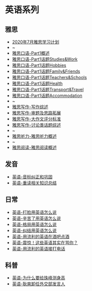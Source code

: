 # 英语系列

## 雅思
* [2020年7月雅思学习计划](./2020-07/2020年7月雅思学习计划.md)
* ~
* [雅思口语-Part1概述](./2020-06/2020-06-22/雅思-口语Part1概述.md)
* [雅思口语-Part1话题Studies&Work](./2020-06/2020-06-23/雅思口语-Part1话题Studies_Work.md)
* [雅思口语-Part1话题Hobbies](./2020-06/2020-06-25/雅思口语-Part1话题Hobbies.md)
* [雅思口语-Part1话题Family&Friends](./2020-06/2020-06-26/雅思口语-Part1话题Family_Friends.md)
* [雅思口语-Part1话题Teachers&Schools](./2020-06/2020-06-26/雅思口语-Part1话题Teachers_Schools.md)
* [雅思口语-Part1话题Health](./2020-07/2020-07-03/雅思口语-Part1话题Health.md)
* [雅思口语-Part1话题Transport&Travel](./2020-07/2020-07-04/雅思口语-Part1话题Transport&Travel.md)
* [雅思口语-Part1话题Accommodation](./2020-07/2020-07-08/雅思口语-Part1话题Accommodation.md)
* ~
* [雅思写作-写作综述](./2020-06/2020-06-21/雅思-写作综述.md)
* [雅思写作-审题及思路拓展](./2020-06/2020-06-27/雅思写作-审题及思路拓展.md)
* [雅思写作-大作文评分标准](./2020-06/2020-06-29/雅思写作-大作文评分标准.md)
* [雅思写作-讨论类话题综述](./2020-07/2020-07-10/雅思写作-讨论类话题综述.md)
* ~
* [雅思听力-雅思听力概述](./2020-07/2020-07-01/雅思-雅思听力概述.md)
* ~
* [雅思阅读-雅思阅读概述](./2020-07/2020-07-02/雅思-雅思阅读概述.md)

## 发音
* [英语-音标纠正和巩固](./2020-07/2020-07-05/英语-音标纠正和巩固.md)
* [英语-重读相关知识总结](./2020-07/2020-07-06/英语-重读相关知识总结.md)

## 日常
* [英语-打脸用英语怎么说](./2020-05/2020-05-26/英语-打脸用英语怎么说.md)
* [英语-辛苦了用英语怎么说](./2020-05/2020-05-27/英语-辛苦了英语怎么说.md)
* [英语-格局用英语怎么说](./2020-05/2020-05-30/英语-格局用英语怎么说.md)
* [英语-纠结用英语怎么说](./2020-05/2020-05-31/英语-纠结用英语怎么说.md)
* [英语-用流利的英语在酒吧点酒](./2020-05/2020-05-28/英语-用流利的英语在酒吧点酒.md)
* [英语-震惊！这些英语其实在骂你？](./2020-06/2020-06-02/英语-震惊！这些英语其实在骂你？.md)
* [英语-用流利的英语接打电话](./2020-06/2020-06-03/英语-用流利的英语接打电话.md)

## 科普
* [英语-为什么要给珠峰测身高](./2020-05/2020-05-29/英语-为什么要给珠峰测身高.md)
* [英语-耿爽卸任外交部发言人](./2020-06/2020-06-05/英语-耿爽卸任外交部发言人.md)
